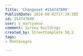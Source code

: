 ```yaml
---
Title: 'Changeset #154747009'
PublishDate: 2024-08-02T17:39:38Z
id: 154747009
user: v_martyanov
comment: Survey buildings
created_by: StreetComplete 58.2
tags:
- Montenegro

---
```


